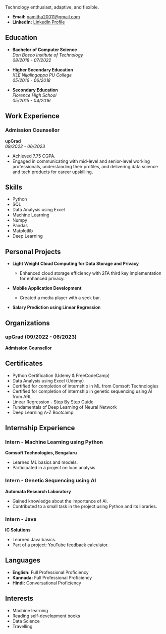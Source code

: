 Technology enthusiast, adaptive, and flexible.

- **Email:** [namitha20011@gmail.com](mailto:namitha20011@gmail.com)
- **LinkedIn:** [LinkedIn Profile](https://www.linkedin.com/in/namitha-v-acharya-549868210/)

## Education

- **Bachelor of Computer Science**  
  *Don Bosco Institute of Technology*  
  *08/2018 - 07/2022*

- **Higher Secondary Education**  
  *KLE Nijalingappa PU College*  
  *05/2016 - 06/2018*

- **Secondary Education**  
  *Florence High School*  
  *05/2015 - 04/2016*

## Work Experience

### Admission Counsellor
**upGrad**  
*09/2022 - 06/2023*

- Achieved 7.75 CGPA.
- Engaged in communicating with mid-level and senior-level working professionals, understanding their profiles, and delivering data science and tech products for career upskilling.

## Skills

- Python
- SQL
- Data Analysis using Excel
- Machine Learning
- Numpy
- Pandas
- Matplotlib
- Deep Learning

## Personal Projects

- **Light Weight Cloud Computing for Data Storage and Privacy**
  - Enhanced cloud storage efficiency with 2FA third key implementation for enhanced privacy.
  
- **Mobile Application Development**
  - Created a media player with a seek bar.

- **Salary Prediction using Linear Regression**

## Organizations

### upGrad (09/2022 - 06/2023)
**Admission Counsellor**

## Certificates

- Python Certification (Udemy & FreeCodeCamp)
- Data Analysis using Excel (Udemy)
- Certified for completion of internship in ML from Comsoft Technologies
- Certified for completion of internship in genetic sequencing using AI from ARL
- Linear Regression - Step By Step Guide
- Fundamentals of Deep Learning of Neural Network
- Deep Learning A-Z Bootcamp

## Internship Experience

### Intern - Machine Learning using Python
**Comsoft Technologies, Bengaluru**

- Learned ML basics and models.
- Participated in a project on loan analysis.

### Intern - Genetic Sequencing using AI
**Automata Research Laboratory**

- Gained knowledge about the importance of AI.
- Contributed to a small task in the project using Python and its libraries.

### Intern - Java
**IC Solutions**

- Learned Java basics.
- Part of a project: YouTube feedback calculator.

## Languages

- **English:** Full Professional Proficiency
- **Kannada:** Full Professional Proficiency
- **Hindi:** Conversational Proficiency

## Interests

- Machine learning
- Reading self-development books
- Data Science
- Travelling
